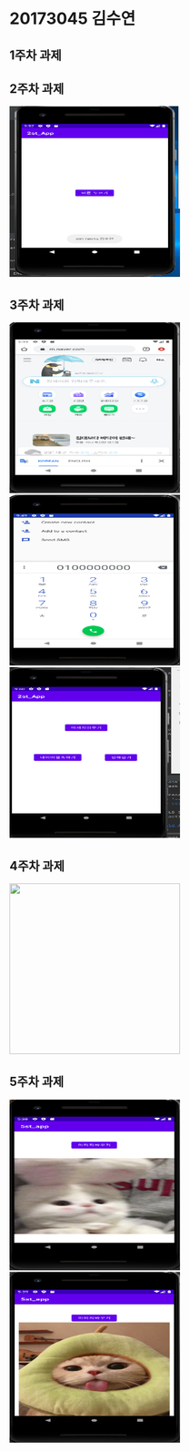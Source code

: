 # 20173045 김수연 

## 1주차 과제

## 2주차 과제
<img width="300" height="300" src="./png/20173045_김수연.PNG"></img>

## 3주차 과제
<img width="300" height="300" src="./png/20173045_김수연 3-1.PNG"></img>
<img width="300" height="300" src="./png/20173045_김수연 3-2.PNG"></img>
<img width="300" height="300" src="./png/20173045_김수연 3-3.PNG"></img>

## 4주차 과제
<img width="300" height="300" src="./png/5주차 과제."></img>

## 5주차 과제
<img width="300" height="300" src="./png/20173045_김수연 5-1.PNG"></img>
<img width="300" height="300" src="./png/20173045_김수연 5-2.PNG"></img>
